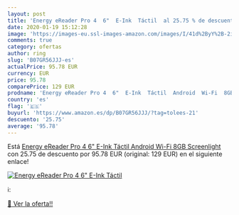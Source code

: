 ```yaml
---
layout: post
title: 'Energy eReader Pro 4  6"  E-Ink  Táctil  al 25.75 % de descuento'
date: 2020-01-19 15:12:28
image: 'https://images-eu.ssl-images-amazon.com/images/I/41d%2ByY%2B-2iL._SL200_.jpg'
comments: true
category: ofertas
author: ring
slug: 'B07GR56JJJ-es'
actualPrice: 95.78 EUR
currency: EUR
price: 95.78
comparePrice: 129 EUR
prodname: 'Energy eReader Pro 4  6"  E-Ink  Táctil  Android  Wi-Fi  8GB  Screenlight '
country: 'es'
flag: '🇪🇸'
buyurl: 'https://www.amazon.es/dp/B07GR56JJJ/?tag=tolees-21'
descuento: '25.75'
average: '95.78'
---
```


Está [Energy eReader Pro 4  6"  E-Ink  Táctil  Android  Wi-Fi  8GB  Screenlight ](https://www.amazon.es/dp/B07GR56JJJ/?tag=tolees-21) con 25.75 de descuento por 95.78 EUR (original: 129 EUR) en el siguiente enlace!

[![Energy eReader Pro 4  6"  E-Ink  Táctil ](https://images-eu.ssl-images-amazon.com/images/I/41d%2ByY%2B-2iL._SL200_.jpg)](https://www.amazon.es/dp/B07GR56JJJ/?tag=tolees-21)

ℹ️:


[🛒 Ver la oferta!!](https://www.amazon.es/dp/B07GR56JJJ/?tag=tolees-21)
